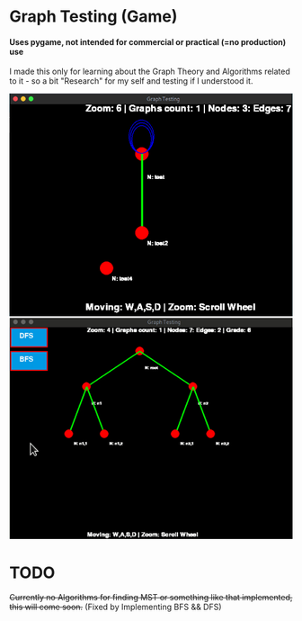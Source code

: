 # Graph Testing (Game)
#### Uses pygame, not intended for commercial or practical (=no production) use
I made this only for learning about the Graph Theory and Algorithms related to it - so a bit "Research" for my self and testing if I understood it.

![Graph Test](/screenshot.png?raw=true "Graph Test Screenshot")
![Graph Test Animated](/animated.gif?raw=true "Graph Test Animated")

# TODO
~~Currently no Algorithms for finding MST or something like that implemented, this will come soon.~~ (Fixed by Implementing BFS && DFS)
